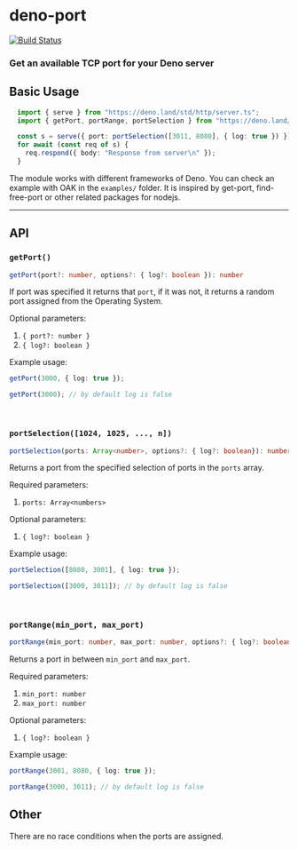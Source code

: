# deno-port 

[![Build Status](https://travis-ci.com/adoi/deno-port.svg?token=MpMUqcHdDLu9bixjbXWa&branch=master)](https://travis-ci.com/adoi/deno-port)

### Get an available TCP port for your Deno server

## Basic Usage

```ts
  import { serve } from "https://deno.land/std/http/server.ts";
  import { getPort, portRange, portSelection } from "https://deno.land/x/port/mod.ts";

  const s = serve({ port: portSelection([3011, 8080], { log: true }) });
  for await (const req of s) {
    req.respond({ body: "Response from server\n" });
  }

```
The module works with different frameworks of Deno. You can check an example with OAK in the `examples/` folder. It is inspired by get-port, find-free-port or other related packages for nodejs.

-----
## API

### `getPort()`
```ts
getPort(port?: number, options?: { log?: boolean }): number
```
If port was specified it returns that `port`, if it was not, it returns a random port assigned from the Operating System.

Optional parameters: 
 1. `{ port?: number } `
 2. `{ log?: boolean } `


Example usage: 
```ts
getPort(3000, { log: true }); 

getPort(3000); // by default log is false
```

<br />


### `portSelection([1024, 1025, ..., n])`
```ts
portSelection(ports: Array<number>, options?: { log?: boolean}): number
```
Returns a port from the specified selection of ports in the `ports` array. <br />

Required parameters: 
1. `ports: Array<numbers>`

Optional parameters: 
1. `{ log?: boolean } `<br />

Example usage: 
```ts
portSelection([8080, 3001], { log: true }); 

portSelection([3000, 3011]); // by default log is false
```

<br />

### `portRange(min_port, max_port)`
```ts
portRange(min_port: number, max_port: number, options?: { log?: boolean}): number
```
Returns a port in between `min_port` and `max_port`. <br />

Required parameters: <br />
1. `min_port: number` <br />
1. `max_port: number` <br />

Optional parameters: <br />
1. `{ log?: boolean } `

Example usage: 
```ts
portRange(3001, 8080, { log: true }); 

portRange(3000, 3011); // by default log is false
```

## Other
There are no race conditions when the ports are assigned.